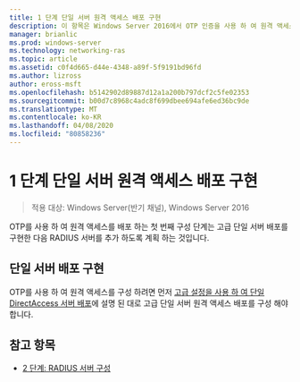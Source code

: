 ```yaml
---
title: 1 단계 단일 서버 원격 액세스 배포 구현
description: 이 항목은 Windows Server 2016에서 OTP 인증을 사용 하 여 원격 액세스 배포 가이드의 일부입니다.
manager: brianlic
ms.prod: windows-server
ms.technology: networking-ras
ms.topic: article
ms.assetid: c0f4d665-d44e-4348-a89f-5f9191bd96fd
ms.author: lizross
author: eross-msft
ms.openlocfilehash: b5142902d89887d12a1a200b797dcf2c5fe02353
ms.sourcegitcommit: b00d7c8968c4adc8f699dbee694afe6ed36bc9de
ms.translationtype: MT
ms.contentlocale: ko-KR
ms.lasthandoff: 04/08/2020
ms.locfileid: "80858236"
---
```

# <a name="step-1-implement-a-single-server-remote-access-deployment"></a>1 단계 단일 서버 원격 액세스 배포 구현

>적용 대상: Windows Server(반기 채널), Windows Server 2016

OTP를 사용 하 여 원격 액세스를 배포 하는 첫 번째 구성 단계는 고급 단일 서버 배포를 구현한 다음 RADIUS 서버를 추가 하도록 계획 하는 것입니다.  
  
## <a name="implement-a-single-server-deployment"></a>단일 서버 배포 구현  
OTP를 사용 하 여 원격 액세스를 구성 하려면 먼저 [고급 설정을 사용 하 여 단일 DirectAccess 서버 배포](https://technet.microsoft.com/windows-server-docs/networking/remote-access/directaccess/single-server-advanced/deploy-a-single-directaccess-server-with-advanced-settings)에 설명 된 대로 고급 단일 서버 원격 액세스 배포를 구성 해야 합니다.  
  
## <a name="see-also"></a><a name="BKMK_Links"></a>참고 항목  
  
-   [2 단계: RADIUS 서버 구성](Step-2-Configure-the-RADIUS-Server.md)  
  


